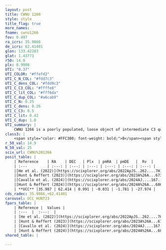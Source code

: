 ```yaml
---
layout: post
title: CWNU 1266
style: style
title_flag: true
more_names: 
fname: cwnu1266
fov: 0.497
ra_icrs: 35.9866
de_icrs: 62.41401
glon: 133.42283
glat: 1.43773
r50: 14.9
plx: 0.9908
UTI: "0.37"
UTI_COLOR: "#ffefd2"
UTI_C_N_COL: "#fdd7c3"
UTI_C_dens_COL: "#fdd9c3"
UTI_C_C3_COL: "#ffffe8"
UTI_C_lit_COL: "#fff6da"
UTI_C_dup_COL: "#a6cab9"
UTI_C_N: 0.25
UTI_C_dens: 0.26
UTI_C_C3: 0.5
UTI_C_lit: 0.42
UTI_C_dup: 1.0
UTI_summary: |
    CWNU 1266 is a poorly populated, loose object of intermediate C3 quality. It was recently reported in the literature.
class3: |
    <span style="color: #FFC300; font-weight: bold;">B</span><span style="color: #FFC300; font-weight: bold;">B</span>
r_50_val: 14.9
N_50_val: 25
scix_url: CWNU%201266
posit_table: |
    | Reference    | RA    | DEC   | Plx  | pmRA  | pmDE   |  Rv  |
    | :---         | :---: | :---: | :---: | :---: | :---: | :---: |
    |[He et al. (2022)](https://scixplorer.org/abs/2022ApJS..262....7H) | 36.255 | 62.365 | 1.009 | -0.017 | -1.781 | -- |
    |[Hunt & Reffert (2023)](https://scixplorer.org/abs/2023A%26A...673A.114H) | 35.941 | 62.402 | 0.978 | -0.071 | -1.776 | -28.291 |
    |[Cavallo et al. (2024)](https://scixplorer.org/abs/2024AJ....167...12C) | 36.069 | 62.581 | 0.983 | -- | -- | -- |
    |[Hunt & Reffert (2024)](https://scixplorer.org/abs/2024A%26A...686A..42H) | 35.941 | 62.402 | 0.978 | -0.071 | -1.776 | -28.291 |
    | **UCC** |35.987 | 62.414 | 0.991 | -0.031 | -1.781 | -27.974 | 
cds_radec: 35.9866,+62.41401
carousel: UCC_HUNT23
fpars_table: |
    | Reference |  Values |
    | :---  |  :---:  |
    | [He et al. (2022)](https://scixplorer.org/abs/2022ApJS..262....7H) | `A0=1.5, logAge=7.95` |
    | [Hunt & Reffert (2023)](https://scixplorer.org/abs/2023A%26A...673A.114H) | `AV50=1.477, diffAV50=0.483, MOD50=9.936, logAge50=7.582` |
    | [Cavallo et al. (2024)](https://scixplorer.org/abs/2024AJ....167...12C) | `AV50=1.58, dMod50=10.0, logAge50=7.54, [Fe/H]50=-0.33` |
    | [Hunt & Reffert (2024)](https://scixplorer.org/abs/2024A%26A...686A..42H) | `MassJ=48.0175` |
shared_table: |
    
---
```

